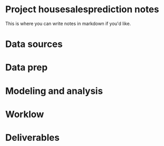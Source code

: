 # Project housesalesprediction notes

 
This is where you can write notes in markdown if you'd like.

# Data sources


# Data prep


# Modeling and analysis


# Worklow


# Deliverables
